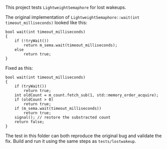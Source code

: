 This project tests `LightweightSemaphore` for lost wakeups.

The original implementation of `LightweightSemaphore::wait(int timeout_milliseconds)` looked like this:

    bool wait(int timeout_milliseconds)
    {
        if (!tryWait())
            return m_sema.wait(timeout_milliseconds);
        else
            return true;
    }

Fixed as this:

    bool wait(int timeout_milliseconds)
    {
        if (tryWait())
            return true;
        int oldCount = m_count.fetch_sub(1, std::memory_order_acquire);
        if (oldCount > 0)
            return true;
        if (m_sema.wait(timeout_milliseconds))
            return true;
        signal(); // restore the substracted count
        return false;
    }

The test in this folder can both reproduce the original bug and validate the fix.
Build and run it using the same steps as `tests/lostwakeup`.
